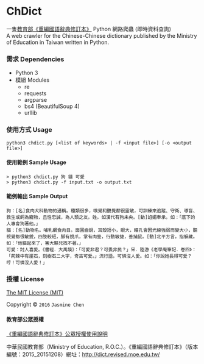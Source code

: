 # ChDict

一隻[教育部《重編國語辭典修訂本》](http://dict.revised.moe.edu.tw/) Python 網路爬蟲 (即時資料查詢)  
A web crawler for the Chinese-Chinese dictionary published by the Ministry of Education in Taiwan written in Python.


### 需求 Dependencies

- Python 3
- 模組 Modules
    - re
    - requests
    - argparse
    - bs4 (BeautifulSoup 4)
    - urllib

### 使用方式 Usage

```
python3 chdict.py [<list of keywords> | -f <input file>] [-o <output file>]
```

#### 使用範例 Sample Usage

```
> python3 chdict.py 狗 貓 可愛
> python3 chdict.py -f input.txt -o output.txt
```

#### 範例輸出 Sample Output

```
狗：[名]食肉犬科動物的通稱。種類很多，嗅覺和聽覺都很靈敏，可訓練來追蹤、守衛、導盲、救生或飼為寵物，且性忠誠，為人類之友。姓。如漢代有狗未央。[動]諂媚奉承。如：「底下的人專會狗著他。」
貓：[名]動物名。哺乳綱食肉目。面圓齒銳，耳殼短小，眼大，瞳孔會因光線強弱而變大小，聽視覺都很敏銳，四肢較短，腳有銳爪，掌有肉墊，行動敏捷，善捕鼠。[動]北平方言。指躲藏。如：「他貓起來了，害大夥兒找不著。」
可愛：討人喜愛。《書經．大禹謨》：「可愛非君？可畏非民？」宋．陸游《老學庵筆記．卷四》：「荊棘中有崖石，刻樹石二大字，奇古可愛。」流行語。可憐沒人愛。如：「你說她長得可愛？哼！可憐沒人愛！」
```

### 授權 License

[The MIT License (MIT)](LICENSE.md)

Copyright © `2016` `Jasmine Chen`

#### 教育部公眾授權

[《重編國語辭典修訂本》公眾授權使用說明](http://resources.publicense.moe.edu.tw/reviseddict_10312.pdf)

中華民國教育部（Ministry of Education, R.O.C.）。《重編國語辭典修訂本》（版本編號：2015_20151208）網址：http://dict.revised.moe.edu.tw/
